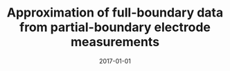 ---
title: "Approximation of full-boundary data from partial-boundary electrode measurements"
collection: publications
authors: 'A. Hauptmann, S. Santacesaria, S. Siltanen'
date: 2017-01-01
venue: 'Inverse Problems'
paperurl: 'http://asHauptmann.github.io/files/2017b_Hauptmann_IP.pdf'
paperlink: 'https://iopscience.iop.org/article/10.1088/1361-6420/aa8410'
--- 